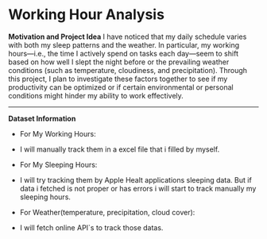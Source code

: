 # Working Hour Analysis

**Motivation and Project Idea**
I have noticed that my daily schedule varies with both my sleep patterns and the weather. In particular, my working hours—i.e., the time I actively spend on tasks each day—seem to shift based on how well I slept the night before or the prevailing weather conditions (such as temperature, cloudiness, and precipitation). Through this project, I plan to investigate these factors together to see if my productivity can be optimized or if certain environmental or personal conditions might hinder my ability to work effectively.

---

**Dataset Information**

* For My Working Hours:
- I will manually track them in a excel file that i filled by myself.

* For My Sleeping Hours: 
- I will try tracking them by Apple Healt applications sleeping data. But if data i fetched is not proper or has errors i will start to track manually my sleeping hours.

* For Weather(temperature, precipitation, cloud cover):
- I will fetch online API`s to track those datas. 




